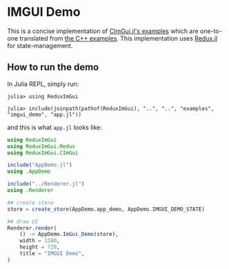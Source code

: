 # IMGUI Demo
This is a concise implementation of [CImGui.jl's examples](https://github.com/Gnimuc/CImGui.jl/tree/master/examples) which are one-to-one translated from [the C++ examples](https://github.com/ocornut/imgui/blob/master/imgui_demo.cpp). This implementation uses [Redux.jl](https://github.com/Gnimuc/Redux.jl) for state-management.

## How to run the demo
In Julia REPL, simply run:
```julia-repl
julia> using ReduxImGui

julia> include(joinpath(pathof(ReduxImGui), "..", "..", "examples", "imgui_demo", "app.jl"))
```

and this is what `app.jl` looks like:

```julia
using ReduxImGui
using ReduxImGui.Redux
using ReduxImGui.CImGui

include("AppDemo.jl")
using .AppDemo

include("../Renderer.jl")
using .Renderer

## create store
store = create_store(AppDemo.app_demo, AppDemo.IMGUI_DEMO_STATE)

## draw UI
Renderer.render(
    () -> AppDemo.ImGui_Demo(store),
    width = 1280,
    height = 720,
    title = "IMGUI Demo",
)
```

